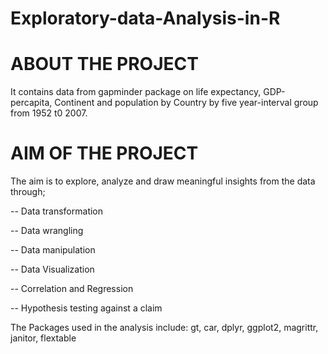 # Exploratory-data-Analysis-in-R

# ABOUT THE PROJECT

It contains data from gapminder package on life expectancy, GDP-percapita, Continent and population by Country by five year-interval group from 1952 t0 2007.

# AIM OF THE PROJECT

The aim is to explore, analyze and draw meaningful insights from the data through;

-- Data transformation

-- Data wrangling

-- Data manipulation

-- Data Visualization

-- Correlation and Regression

-- Hypothesis testing against a claim

The Packages used in the analysis include:
              gt,
              car,
              dplyr,
              ggplot2,
              magrittr,
              janitor,
              flextable
              

